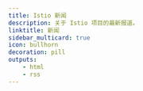 ```yaml
---
title: Istio 新闻
description: 关于 Istio 项目的最新报道。
linktitle: 新闻
sidebar_multicard: true
icon: bullhorn
decoration: pill
outputs:
    - html
    - rss
---
```

